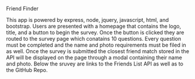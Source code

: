 Friend Finder

This app is powered by express, node, jquery, javascript, html, and bootstrap.
Users are presented with a homepage that contains the logo, title, and a button to begin the survey.
Once the button is clicked they are routed to the survey page which conatains 10 questions.
Every question must be completed and the name and photo requirements must be filed in as well.
Once the survey is submitted the closest friend match stored in the API will be displayed on the page through a modal containing their name and photo.
Below the sruvey are links to the Friends List API as well as to the GitHub Repo.